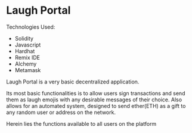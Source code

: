 # Laugh Portal

Technologies Used:
  * Solidity
  * Javascript
  * Hardhat
  * Remix IDE
  * Alchemy
  * Metamask

Laugh Portal is a very basic decentralized application.

Its most basic functionalities is to allow users sign transactions and send them as laugh emojis with any desirable messages of their choice. Also allows for an automated system, designed to send ether(ETH) as a gift to any random user or address on the network.

Herein lies the functions available to all users on the platform
